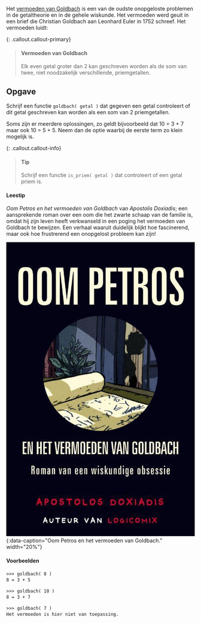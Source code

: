 Het <a href="https://nl.wikipedia.org/wiki/Vermoeden_van_Goldbach" target="_blank">vermoeden van Goldbach</a> is een van de oudste onopgeloste problemen in de getaltheorie en in de gehele wiskunde. Het vermoeden werd geuit in een brief die Christian Goldbach aan Leonhard Euler in 1752 schreef. Het vermoeden luidt:

{: .callout.callout-primary}
> #### Vermoeden van Goldbach
> Elk even getal groter dan 2 kan geschreven worden als de som van twee, niet noodzakelijk verschillende, priemgetallen.

## Opgave
Schrijf een functie `goldbach( getal )` dat gegeven een getal controleert of dit getal geschreven kan worden als een som van 2 priemgetallen. 

Soms zijn er meerdere oplossingen, zo geldt bijvoorbeeld dat 10 = 3 + 7 maar ook 10 = 5 + 5. Neem dan de optie waarbij de eerste term zo klein mogelijk is.

{: .callout.callout-info}
> #### Tip
> Schrijf een functie `is_priem( getal )` dat controleert of een getal priem is.

#### Leestip
*Oom Petros en het vermoeden van Goldbach* van *Apostolis Doxiadis*; een aansprekende roman over een oom die het zwarte schaap van de familie is, omdat hij zijn leven heeft verkwanseld in een poging het vermoeden van Goldbach te bewijzen. Een verhaal waaruit duidelijk blijkt hoe fascinerend, maar ook hoe frustrerend een onopgelost probleem kan zijn!

![Oom Petros en het vermoeden van Goldbach.](media/oom_petros.jpg "Oom Petros en het vermoeden van Goldbach."){:data-caption="Oom Petros en het vermoeden van Goldbach." width="20%"}

#### Voorbeelden
```
>>> goldbach( 8 )
8 = 3 + 5
```

```
>>> goldbach( 10 )
8 = 3 + 7
```

```
>>> goldbach( 7 )
Het vermoeden is hier niet van toepassing.
```